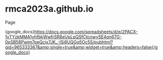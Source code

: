 # rmca2023a.github.io
Page

{google_docs}https://docs.google.com/spreadsheets/d/e/2PACX-1vTYzkMMA1yhfbkWwfrSR8eUpLpQSfCtcnwySE4qn67G-0pSB58Pwim7peQcix7JK_-ISi6UQGq5Oc5S/pubhtml?gid=965333367&amp;single=true&amp;widget=true&amp;headers=false{/google_docs}
